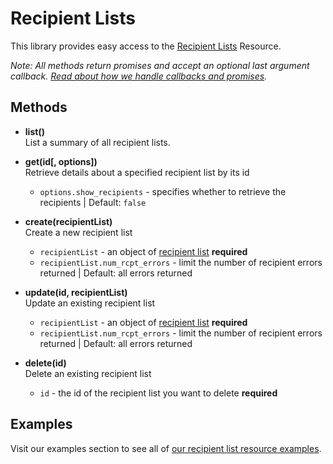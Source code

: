 # Recipient Lists

This library provides easy access to the [Recipient Lists](https://developers.sparkpost.com/api/recipient-lists) Resource.

_Note: All methods return promises and accept an optional last argument callback. [Read about how we handle callbacks and promises](/docs/async.md)._

## Methods

- **list()**<br />
  List a summary of all recipient lists.

- **get(id[, options])**<br />
  Retrieve details about a specified recipient list by its id

  - `options.show_recipients` - specifies whether to retrieve the recipients | Default: `false`

- **create(recipientList)**<br />
  Create a new recipient list

  - `recipientList` - an object of [recipient list](https://developers.sparkpost.com/api/recipient-lists#header-recipient-list-attributes) **required**
  - `recipientList.num_rcpt_errors` - limit the number of recipient errors returned | Default: all errors returned

- **update(id, recipientList)**<br />
  Update an existing recipient list

  - `recipientList` - an object of [recipient list](https://developers.sparkpost.com/api/recipient-lists#header-recipient-list-attributes) **required**
  - `recipientList.num_rcpt_errors` - limit the number of recipient errors returned | Default: all errors returned

- **delete(id)**<br />
  Delete an existing recipient list
  - `id` - the id of the recipient list you want to delete **required**

## Examples

Visit our examples section to see all of [our recipient list resource examples](/examples/recipientLists).

